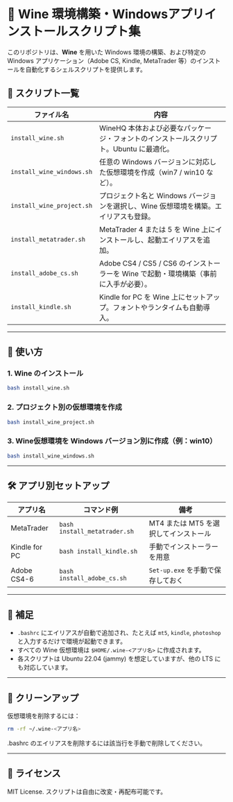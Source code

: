 # 🧪 Wine 環境構築・Windowsアプリインストールスクリプト集

このリポジトリは、**Wine** を用いた Windows 環境の構築、および特定の Windows アプリケーション（Adobe CS, Kindle, MetaTrader 等）のインストールを自動化するシェルスクリプトを提供します。

## 📂 スクリプト一覧

| ファイル名                    | 内容                                                                 |
|-----------------------------|----------------------------------------------------------------------|
| `install_wine.sh`           | WineHQ 本体および必要なパッケージ・フォントのインストールスクリプト。Ubuntu に最適化。 |
| `install_wine_windows.sh`   | 任意の Windows バージョンに対応した仮想環境を作成（win7 / win10 など）。              |
| `install_wine_project.sh`   | プロジェクト名と Windows バージョンを選択し、Wine 仮想環境を構築。エイリアスも登録。   |
| `install_metatrader.sh`     | MetaTrader 4 または 5 を Wine 上にインストールし、起動エイリアスを追加。             |
| `install_adobe_cs.sh`       | Adobe CS4 / CS5 / CS6 のインストーラーを Wine で起動・環境構築（事前に入手が必要）。   |
| `install_kindle.sh`         | Kindle for PC を Wine 上にセットアップ。フォントやランタイムも自動導入。             |

---

## 🚀 使い方

### 1. Wine のインストール

```bash
bash install_wine.sh
```

### 2. プロジェクト別の仮想環境を作成

```bash
bash install_wine_project.sh
```

### 3. Wine仮想環境を Windows バージョン別に作成（例：win10）

```bash
bash install_wine_windows.sh
```

---

## 🛠 アプリ別セットアップ

| アプリ名       | コマンド例                          | 備考                                   |
|----------------|--------------------------------------|----------------------------------------|
| MetaTrader     | `bash install_metatrader.sh`         | MT4 または MT5 を選択してインストール |
| Kindle for PC  | `bash install_kindle.sh`             | 手動でインストーラーを用意            |
| Adobe CS4-6    | `bash install_adobe_cs.sh`           | `Set-up.exe` を手動で保存しておく     |

---

## 📎 補足

- `.bashrc` にエイリアスが自動で追加され、たとえば `mt5`, `kindle`, `photoshop` と入力するだけで環境が起動できます。
- すべての Wine 仮想環境は `$HOME/.wine-<アプリ名>` に作成されます。
- 各スクリプトは Ubuntu 22.04 (jammy) を想定していますが、他の LTS にも対応しています。

---

## 🧼 クリーンアップ

仮想環境を削除するには：

```bash
rm -rf ~/.wine-<アプリ名>
```

.bashrc のエイリアスを削除するには該当行を手動で削除してください。

---

## 📮 ライセンス

MIT License. スクリプトは自由に改変・再配布可能です。
